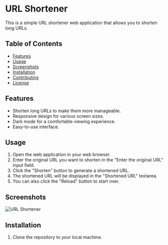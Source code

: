 # URL Shortener

This is a simple URL shortener web application that allows you to shorten long URLs.

## Table of Contents
- [Features](#features)
- [Usage](#usage)
- [Screenshots](#screenshots)
- [Installation](#installation)
- [Contributing](#contributing)
- [License](#license)

## Features
- Shorten long URLs to make them more manageable.
- Responsive design for various screen sizes.
- Dark mode for a comfortable viewing experience.
- Easy-to-use interface.

## Usage
1. Open the web application in your web browser.
2. Enter the original URL you want to shorten in the "Enter the original URL" input field.
3. Click the "Shorten" button to generate a shortened URL.
4. The shortened URL will be displayed in the "Shortened URL" textarea.
5. You can also click the "Reload" button to start over.

## Screenshots
![URL Shortener](screenshot.png)

## Installation
1. Clone the repository to your local machine.
